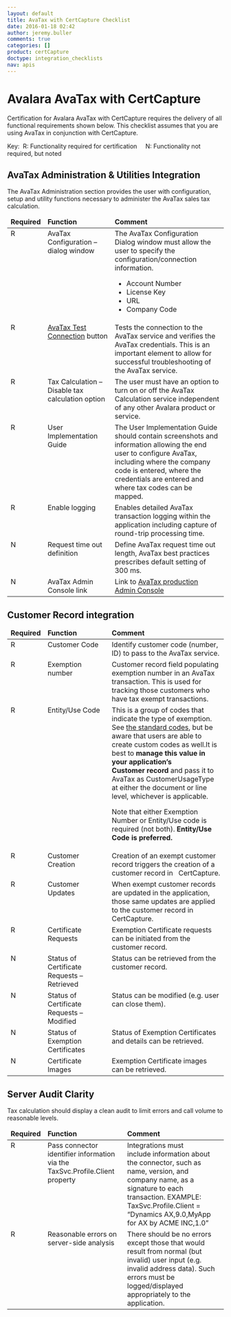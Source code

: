 ```yaml
---
layout: default
title: AvaTax with CertCapture Checklist
date: 2016-01-18 02:42
author: jeremy.buller
comments: true
categories: []
product: certCapture
doctype: integration_checklists
nav: apis
---
```


<h1 class="entry-title" data-fontsize="32" data-lineheight="NaN">Avalara AvaTax with CertCapture</h1>


Certification for Avalara AvaTax with CertCapture requires the delivery of all functional requirements shown below. This checklist assumes that you are using AvaTax in conjunction with CertCapture.

Key:  R: Functionality required for certification     N: Functionality not required, but noted
<h2 data-fontsize="22" data-lineheight="32">AvaTax Administration &amp; Utilities Integration</h2>
The AvaTax Administration section provides the user with configuration, setup and utility functions necessary to administer the AvaTax sales tax calculation.
<table>
<thead>
<tr>
<td valign="top" width="70"><strong>Required</strong></td>
<td valign="top" width="215"><strong>Function</strong></td>
<td valign="top" width="420"><strong>Comment</strong></td>
</tr>
</thead>
<tbody>
<tr>
<td valign="top">R</td>
<td valign="top">AvaTax Configuration – dialog window</td>
<td valign="top">The AvaTax Configuration Dialog window must allow the user to specify the configuration/connection information.
<ul>
	<li>Account Number</li>
	<li>License Key</li>
	<li>URL</li>
	<li>Company Code</li>
</ul>
</td>
</tr>
<tr>
<td valign="top">R</td>
<td valign="top"><a href="/avatax/api-reference/tax/v1#estimateTax">AvaTax Test Connection</a> button</td>
<td valign="top">Tests the connection to the AvaTax service and verifies the AvaTax credentials. This is an important element to allow for successful troubleshooting of the AvaTax service.</td>
</tr>
<tr>
<td valign="top">R</td>
<td valign="top">Tax Calculation – Disable tax calculation option</td>
<td valign="top">The user must have an option to turn on or off the AvaTax Calculation service independent of any other Avalara product or service.</td>
</tr>
<tr>
<td valign="top">R</td>
<td valign="top">User Implementation Guide</td>
<td valign="top">The User Implementation Guide should contain screenshots and information allowing the end user to configure AvaTax, including where the company code is entered, where the credentials are entered and where tax codes can be mapped.</td>
</tr>
<tr>
<td valign="top">R</td>
<td valign="top">Enable logging</td>
<td valign="top">Enables detailed AvaTax transaction logging within the application including capture of round-trip processing time.</td>
</tr>
<tr>
<td valign="top">N</td>
<td valign="top">Request time out definition</td>
<td valign="top">Define AvaTax request time out length, AvaTax best practices prescribes default setting of 300 ms.</td>
</tr>
<tr>
<td valign="top">N</td>
<td valign="top">AvaTax Admin Console link</td>
<td valign="top">Link to <a href="https://admin-avatax.avalara.net/login.aspx">AvaTax production Admin Console</a></td>
</tr>
</tbody>
</table>
<h2 data-fontsize="22" data-lineheight="32">Customer Record integration</h2>
<table>
<thead>
<tr>
<td valign="top" width="70"><strong>Required</strong></td>
<td valign="top" width="215"><strong>Function</strong></td>
<td valign="top" width="420"><strong>Comment</strong></td>
</tr>
</thead>
<tbody>
<tr>
<td valign="top">R</td>
<td valign="top">Customer Code</td>
<td valign="top">Identify customer code (number, ID) to pass to the AvaTax service.</td>
</tr>
<tr>
<td valign="top">R</td>
<td valign="top">Exemption number</td>
<td valign="top">Customer record field populating exemption number in an AvaTax transaction. This is used for tracking those customers who have tax exempt transactions.</td>
</tr>
<tr>
<td valign="top">R</td>
<td valign="top">Entity/Use Code</td>
<td valign="top">This is a group of codes that indicate the type of exemption.  See <a title="standard list of codes" href="/avatax/handling-tax-exempt-customers#CustomerUsageType" target="_blank">the standard codes</a>, but be aware that users are able to create custom codes as well.It is best to <strong>manage this value in your application’s Customer record</strong> and pass it to AvaTax as CustomerUsageType at either the document or line level, whichever is applicable.

Note that either Exemption Number or Entity/Use code is required (not both). <strong>Entity/Use Code is preferred.</strong></td>
</tr>
<tr>
<td valign="top">R</td>
<td valign="top">Customer Creation</td>
<td valign="top">Creation of an exempt customer record triggers the creation of a customer record in   CertCapture.</td>
</tr>
<tr>
<td valign="top">R</td>
<td valign="top">Customer Updates</td>
<td valign="top">When exempt customer records are updated in the application, those same updates are applied to the customer record in CertCapture.</td>
</tr>
<tr>
<td valign="top">R</td>
<td valign="top">Certificate Requests</td>
<td valign="top">Exemption Certificate requests can be initiated from the customer record.</td>
</tr>
<tr>
<td valign="top">N</td>
<td valign="top">Status of Certificate Requests – Retrieved</td>
<td valign="top">Status can be retrieved from the customer record.</td>
</tr>
<tr>
<td valign="top">N</td>
<td valign="top">Status of Certificate Requests – Modified</td>
<td valign="top">Status can be modified (e.g. user can close them).</td>
</tr>
<tr>
<td valign="top">N</td>
<td valign="top">Status of Exemption Certificates</td>
<td valign="top">Status of Exemption Certificates and details can be retrieved.</td>
</tr>
<tr>
<td valign="top">N</td>
<td valign="top">Certificate Images</td>
<td valign="top">Exemption Certificate images can be retrieved.</td>
</tr>
</tbody>
</table>
<h2 data-fontsize="22" data-lineheight="32">Server Audit Clarity</h2>
Tax calculation should display a clean audit to limit errors and call volume to reasonable levels.
<table>
<thead>
<tr>
<td valign="top" width="70"><strong>Required</strong></td>
<td valign="top" width="215"><strong>Function</strong></td>
<td valign="top" width="420"><strong>Comment</strong></td>
</tr>
</thead>
<tbody>
<tr>
<td valign="top">R</td>
<td valign="top">Pass connector identifier information via the TaxSvc.Profile.Client property</td>
<td valign="top">Integrations must include information about the connector, such as name, version, and company name, as a signature to each transaction. EXAMPLE: TaxSvc.Profile.Client = “Dynamics AX,9.0,MyApp for AX by ACME INC,1.0”</td>
</tr>
<tr>
<td valign="top">R</td>
<td valign="top">Reasonable errors on server-side analysis</td>
<td valign="top">There should be no errors except those that would result from normal (but invalid) user input (e.g. invalid address data). Such errors must be logged/displayed appropriately to the application.</td>
</tr>
</tbody>
</table>

